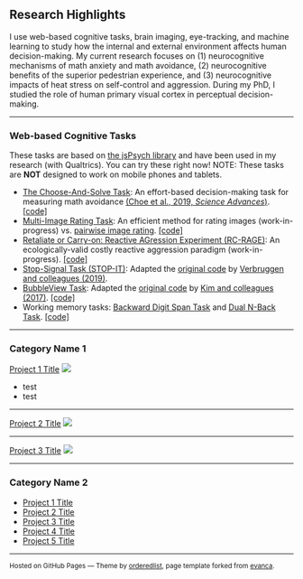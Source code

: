 ## Research Highlights
I use web-based cognitive tasks, brain imaging, eye-tracking, and machine learning to study how the internal and external environment affects human decision-making. My current research focuses on (1) neurocognitive mechanisms of math anxiety and math avoidance, (2) neurocognitive benefits of the superior pedestrian experience, and (3) neurocognitive impacts of heat stress on self-control and aggression. During my PhD, I studied the role of human primary visual cortex in perceptual decision-making.

---

### Web-based Cognitive Tasks
These tasks are based on [the jsPsych library](https://www.jspsych.org/) and have been used in my research (with Qualtrics). You can try these right now! NOTE: These tasks are **NOT** designed to work on mobile phones and tablets.

* [The Choose-And-Solve Task](https://kywch.github.io/CAST_jsPsych/choose-and-solve-task.html): An effort-based decision-making task for measuring math avoidance [(Choe et al., 2019, *Science Advances*)](https://advances.sciencemag.org/content/5/11/eaay1062). [\[code\]](https://github.com/kywch/CAST_jsPsych)
* [Multi-Image Rating Task](https://kywch.github.io/ImageRatingStudy/multi-rating.html): An efficient method for rating images (work-in-progress) vs. [pairwise image rating](https://kywch.github.io/ImageRatingStudy/pair-rating.html). [\[code\]](https://github.com/kywch/ImageRatingStudy)
* [Retaliate or Carry-on: Reactive AGression Experiment (RC-RAGE)](https://kywch.github.io/RC-RAGE_jsPsych/): An ecologically-valid costly reactive aggression paradigm (work-in-progress). [\[code\]](https://github.com/kywch/RC-RAGE_jsPsych)
* [Stop-Signal Task (STOP-IT)](https://kywch.github.io/RC-RAGE_jsPsych/stop-signal.html): Adapted the [original code]( https://github.com/fredvbrug/STOP-IT) by [Verbruggen and colleagues (2019)](https://elifesciences.org/articles/46323).
* [BubbleView Task](https://kywch.github.io/BubbleView_jsPsych/): Adapted the [original code](https://github.com/namwkim/bubbleview) by [Kim and colleagues (2017)](http://bubbleview.namwkim.org/). [\[code\]](https://github.com/kywch/BubbleView_jsPsych)
* Working memory tasks: [Backward Digit Span Task](https://kywch.github.io/WorkingMemoryTasks/backward-digit-span-adaptive.html) and [Dual N-Back Task](https://kywch.github.io/WorkingMemoryTasks/dual-nback.html). [\[code\]](https://github.com/kywch/WorkingMemoryTasks)


---

### Category Name 1

[Project 1 Title](/sample_page)
<img src="images/dummy_thumbnail.jpg?raw=true"/>
* test
* test

---
[Project 2 Title](/pdf/sample_presentation.pdf)
<img src="images/dummy_thumbnail.jpg?raw=true"/>

---
[Project 3 Title](http://example.com/)
<img src="images/dummy_thumbnail.jpg?raw=true"/>

---

### Category Name 2

- [Project 1 Title](http://example.com/)
- [Project 2 Title](http://example.com/)
- [Project 3 Title](http://example.com/)
- [Project 4 Title](http://example.com/)
- [Project 5 Title](http://example.com/)




---
<p><small>Hosted on GitHub Pages &mdash; Theme by <a href="https://github.com/orderedlist" target="_blank">orderedlist</a>, 
 page template forked from <a href="https://github.com/evanca/quick-portfolio" target="_blank">evanca</a>.</small></p>
